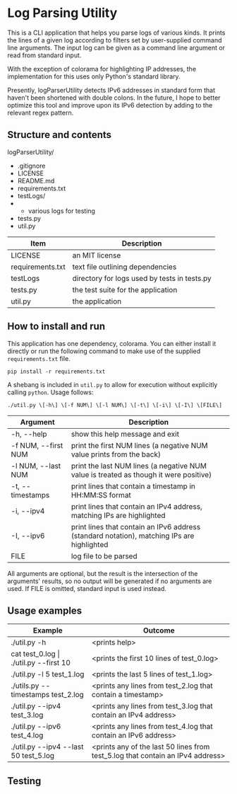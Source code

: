 # Log Parsing Utility

This is a CLI application that helps you parse logs of various kinds. It prints the lines of a given log according to filters set by user-supplied command line arguments. The input log can be given as a command line argument or read from standard input. 

With the exception of colorama for highlighting IP addresses, the implementation for this uses only Python's standard library. 

Presently, logParserUtility detects IPv6 addresses in standard form that haven't been shortened with double colons. In the future, I hope to better optimize this tool and improve upon its IPv6 detection by adding to the relevant regex pattern. 

## Structure and contents

logParserUtility/
- .gitignore
- LICENSE
- README.md
- requirements.txt
- testLogs/
- - various logs for testing
- tests.py
- util.py

| Item | Description |
| ------------- | ------------- |
| LICENSE | an MIT license |
| requirements.txt | text file outlining dependencies |
| testLogs | directory for logs used by tests in tests.py |
| tests.py | the test suite for the application |
| util.py | the application |

## How to install and run

This application has one dependency, colorama. You can either install it directly or run the following command to make use of the supplied `requirements.txt` file. 

`pip install -r requirements.txt`

A shebang is included in `util.py` to allow for execution without explicitly calling `python`. Usage follows: 

`./util.py \[-h\] \[-f NUM\] \[-l NUM\] \[-t\] \[-i\] \[-I\] \[FILE\]`

| Argument | Description |
| ------------- | ------------- |
| -h, --help | show this help message and exit |
| -f NUM, --first NUM | print the first NUM lines (a negative NUM value prints from the back) |
| -l NUM, --last NUM | print the last NUM lines (a negative NUM value is treated as though it were positive) |
| -t, --timestamps | print lines that contain a timestamp in HH:MM:SS format |
| -i, --ipv4 | print lines that contain an IPv4 address, matching IPs are highlighted |
| -I, --ipv6 | print lines that contain an IPv6 address (standard notation), matching IPs are highlighted |
| FILE | log file to be parsed |

All arguments are optional, but the result is the intersection of the arguments' results, so no output will be generated if no arguments are used. If FILE is omitted, standard input is used instead. 

## Usage examples

| Example | Outcome |
| ------------- | ------------- |
| ./util.py -h | \<prints help\> |
| cat test_0.log \| ./util.py --first 10 | \<prints the first 10 lines of test_0.log\> |
| ./util.py -l 5 test_1.log | \<prints the last 5 lines of test_1.log\> |
| ./utils.py --timestamps test_2.log | \<prints any lines from test_2.log that contain a timestamp\> |
| ./util.py --ipv4 test_3.log | \<prints any lines from test_3.log that contain an IPv4 address\> |
| ./util.py --ipv6 test_4.log | \<prints any lines from test_4.log that contain an IPv6 address\> |
| ./util.py --ipv4 --last 50 test_5.log | \<prints any of the last 50 lines from test_5.log that contain an IPv4 address\> |

## Testing

